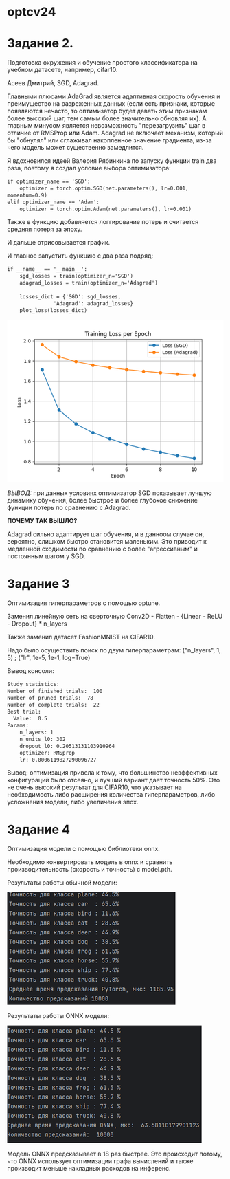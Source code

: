 # optcv24
# Задание 2.

Подготовка окружения и обучение простого классификатора на учебном датасете, например, cifar10.

Асеев Дмитрий, SGD, Adagrad.

Главными плюсами AdaGrad является адаптивная скорость обучения и преимущество на разреженных данных (если есть признаки, которые появляются нечасто, то оптимизатор будет давать этим признакам более высокий шаг, тем самым более значительно обновляя их).
А главным минусом является невозможность "перезагрузить" шаг в отличие от RMSProp или Adam. Adagrad не включает механизм, который бы "обнулял" или сглаживал накопленное значение градиента, из-за чего модель может существенно замедлится.

Я вдохновился идеей Валерия Рябинкина по запуску функции train два раза, поэтому я создал условие выбора оптимизатора:

    if optimizer_name == 'SGD':
        optimizer = torch.optim.SGD(net.parameters(), lr=0.001, momentum=0.9)
    elif optimizer_name == 'Adam':
        optimizer = torch.optim.Adam(net.parameters(), lr=0.001)

Также в функцию добавляется логгирование потерь и считается средняя потеря за эпоху.

И дальше отрисовывается график.

И главное запустить функцию с два раза подряд:

    if __name__ == '__main__':
        sgd_losses = train(optimizer_n='SGD')
        adagrad_losses = train(optimizer_n='Adagrad')

        losses_dict = {'SGD': sgd_losses,
                   'Adagrad': adagrad_losses}
        plot_loss(losses_dict)

![loss_plot_comparison.png](loss_plot_comparison.png)


*ВЫВОД:* при данных условиях оптимизатор SGD показывает лучшую динамику обучения, более быстрое и более глубокое снижение функции потерь по сравнению с Adagrad.

**ПОЧЕМУ ТАК ВЫШЛО?**

Adagrad сильно адаптирует шаг обучения, и в данноом случае он, вероятно, слишком быстро становится маленьким. Это приводит к медленной сходимости по сравнению с более "агрессивным" и постоянным шагом у SGD.


# Задание 3

Оптимизация гиперпараметров с помощью optune.

Заменил линейную сеть на сверточную Conv2D - Flatten - {Linear - ReLU - Dropout} * n_layers

Также заменил датасет FashionMNIST на CIFAR10.

Надо было осуществить поиск по двум гиперпараметрам: ("n_layers", 1, 5) ; ("lr", 1e-5, 1e-1, log=True)

Вывод консоли:

    Study statistics: 
    Number of finished trials:  100
    Number of pruned trials:  78
    Number of complete trials:  22
    Best trial:
      Value:  0.5
    Params: 
        n_layers: 1
        n_units_l0: 302
        dropout_l0: 0.20513131103910964
        optimizer: RMSprop
        lr: 0.0006119827290096727

Вывод: оптимизация привела к тому, что большинство неэффективных конфигураций было отсеяно, и лучший вариант дает точность 50%. Это не очень высокий результат для CIFAR10, что указывает на необходимость либо расширения количества гиперпараметров, либо усложнения модели, либо увеличения эпох.

# Задание 4

Оптимизация модели с помощью библиотеки onnx.

Необходимо конвертировать модель в onnx и сравнить производительность (скорость и точность) с model.pth.

Результаты работы обычной модели:

![PyTorch.png](Task%204%2FPyTorch.png)

Результаты работы ONNX модели:

![ONNX.png](Task%204%2FONNX.png)

Модель ONNX предсказывает в 18 раз быстрее. Это происходит потому, что ONNX использует оптимизации графа вычислений и также производит меньше накладных расходов на инференс.